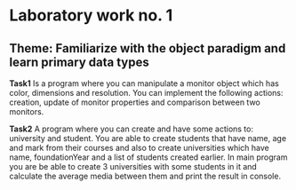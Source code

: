 # Laboratory work no. 1 

##  Theme: Familiarize with the object paradigm and learn primary data types

**Task1**
Is a program where you can manipulate a monitor object which has color, dimensions and resolution. You can implement the following actions: creation, update of monitor properties and comparison between two monitors.

**Task2**
A program where you can create and have some actions to: university and student. You are able to create students that have name, age and mark from their courses and also to create universities which have name, foundationYear and a list of students created earlier.
In main program you are be able to create 3 universities with some students in it and calculate the average media between them and print the result in console.
